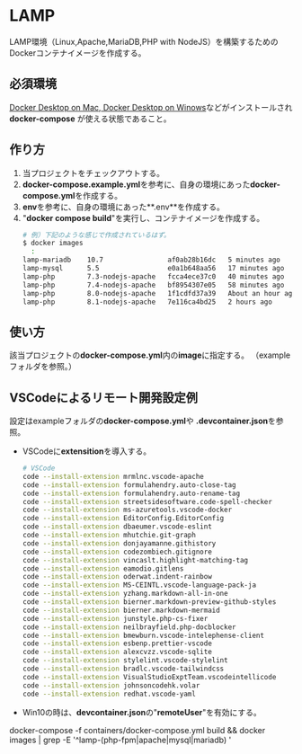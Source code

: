 # LAMP

LAMP環境（Linux,Apache,MariaDB,PHP with NodeJS）を構築するためのDockerコンテナイメージを作成する。

## 必須環境
[Docker Desktop on Mac, Docker Desktop on Winows](https://docs.docker.com/compose/install/)などがインストールされ **docker-compose** が使える状態であること。
## 作り方
1. 当プロジェクトをチェックアウトする。
1. **docker-compose.example.yml**を参考に、自身の環境にあった**docker-compose.yml**を作成する。
1. **env**を参考に、自身の環境にあった**.env**を作成する。
1. "**docker compose build**"を実行し、コンテナイメージを作成する。
    ```bash
    # 例）下記のような感じで作成されているはず。
    $ docker images
      :
    lamp-mariadb    10.7                af0ab28b16dc   5 minutes ago       482MB
    lamp-mysql      5.5                 e0a1b648aa56   17 minutes ago      250MB
    lamp-php        7.3-nodejs-apache   fcca4ece37c0   40 minutes ago      907MB
    lamp-php        7.4-nodejs-apache   bf8954307e05   58 minutes ago      954MB
    lamp-php        8.0-nodejs-apache   1f1cdfd37a39   About an hour ago   956MB
    lamp-php        8.1-nodejs-apache   7e116ca4bd25   2 hours ago         960MB
    ```
## 使い方
該当プロジェクトの**docker-compose.yml**内の**image**に指定する。
（exampleフォルダを参照。）

## VSCodeによるリモート開発設定例
設定はexampleフォルダの**docker-compose.yml**や **.devcontainer.json**を参照。
+ VSCodeに**extensition**を導入する。
    ```bash
    # VSCode
    code --install-extension mrmlnc.vscode-apache
    code --install-extension formulahendry.auto-close-tag
    code --install-extension formulahendry.auto-rename-tag
    code --install-extension streetsidesoftware.code-spell-checker
    code --install-extension ms-azuretools.vscode-docker
    code --install-extension EditorConfig.EditorConfig
    code --install-extension dbaeumer.vscode-eslint
    code --install-extension mhutchie.git-graph
    code --install-extension donjayamanne.githistory
    code --install-extension codezombiech.gitignore
    code --install-extension vincaslt.highlight-matching-tag
    code --install-extension eamodio.gitlens
    code --install-extension oderwat.indent-rainbow
    code --install-extension MS-CEINTL.vscode-language-pack-ja
    code --install-extension yzhang.markdown-all-in-one
    code --install-extension bierner.markdown-preview-github-styles
    code --install-extension bierner.markdown-mermaid
    code --install-extension junstyle.php-cs-fixer
    code --install-extension neilbrayfield.php-docblocker
    code --install-extension bmewburn.vscode-intelephense-client
    code --install-extension esbenp.prettier-vscode
    code --install-extension alexcvzz.vscode-sqlite
    code --install-extension stylelint.vscode-stylelint
    code --install-extension bradlc.vscode-tailwindcss
    code --install-extension VisualStudioExptTeam.vscodeintellicode
    code --install-extension johnsoncodehk.volar
    code --install-extension redhat.vscode-yaml
    ```
+ Win10の時は、**devcontainer.json**の"**remoteUser**"を有効にする。

docker-compose -f containers/docker-compose.yml build && docker images | grep -E '^lamp-(php-fpm|apache|mysql|mariadb) '
